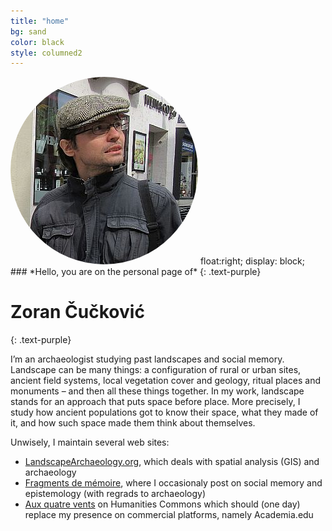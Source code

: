 ```yaml
---
title: "home"
bg: sand
color: black
style: columned2
---
```







<div class="row">
<img style="  border-radius: 50%" src="img/portrait.jpg" alt="Portrait"> float:right; display: block;
 </div>
 

<div class="row"> 
### *Hello, you are on the personal page of*
{: .text-purple}

# Zoran Čučković
{: .text-purple}

I’m an archaeologist studying past landscapes and social memory. Landscape can be many things: a configuration of rural or urban sites, ancient field systems, local vegetation cover and geology, ritual places and monuments – and then all these things together. In my work, landscape stands for an approach that puts space before place. More precisely, I study how ancient populations got to know their space, what they made of it, and how such space made them think about themselves.   

Unwisely, I maintain several web sites:
- [LandscapeArchaeology.org](https://landscapearchaeology.org), which deals with spatial analysis (GIS) and archaeology
- [Fragments de mémoire](https://fragments.hypotheses.org), where I occasionaly post on social memory and epistemology (with regrads to archaeology)
- [Aux quatre vents](https://zoran.hcommons.org) on Humanities Commons which should (one day) replace my presence on commercial platforms, namely Academia.edu

              
</div>



<!--
<span class="fa-stack subtlecircle" style="font-size:100px; background:rgba(255,166,0,0.1)">
  <i class="fa fa-circle fa-stack-2x text-white"></i>
  <i class="fa fa-bicycle fa-stack-1x text-orange"></i>
</span> 
-->

<!-- Style : columned can be useful  -->

